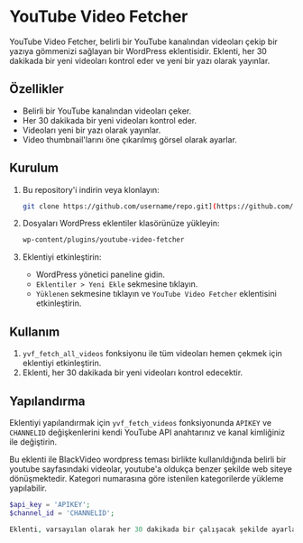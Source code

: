 # YouTube Video Fetcher

YouTube Video Fetcher, belirli bir YouTube kanalından videoları çekip bir yazıya gömmenizi sağlayan bir WordPress eklentisidir. Eklenti, her 30 dakikada bir yeni videoları kontrol eder ve yeni bir yazı olarak yayınlar.

## Özellikler

- Belirli bir YouTube kanalından videoları çeker.
- Her 30 dakikada bir yeni videoları kontrol eder.
- Videoları yeni bir yazı olarak yayınlar.
- Video thumbnail'larını öne çıkarılmış görsel olarak ayarlar.

## Kurulum

1. Bu repository'i indirin veya klonlayın:
    ```sh
    git clone https://github.com/username/repo.git](https://github.com/cinarci/youtube-fetcher-extension
    ```

2. Dosyaları WordPress eklentiler klasörünüze yükleyin:
    ```sh
    wp-content/plugins/youtube-video-fetcher
    ```

3. Eklentiyi etkinleştirin:
    - WordPress yönetici paneline gidin.
    - `Eklentiler > Yeni Ekle` sekmesine tıklayın.
    - `Yüklenen` sekmesine tıklayın ve `YouTube Video Fetcher` eklentisini etkinleştirin.

## Kullanım

1. `yvf_fetch_all_videos` fonksiyonu ile tüm videoları hemen çekmek için eklentiyi etkinleştirin.
2. Eklenti, her 30 dakikada bir yeni videoları kontrol edecektir.

## Yapılandırma

Eklentiyi yapılandırmak için `yvf_fetch_videos` fonksiyonunda `APIKEY` ve `CHANNELID` değişkenlerini kendi YouTube API anahtarınız ve kanal kimliğiniz ile değiştirin.

Bu eklenti ile BlackVideo wordpress teması birlikte kullanıldığında belirli bir youtube sayfasındaki videolar, youtube'a oldukça benzer şekilde web siteye dönüşmektedir. 
Kategori numarasına göre istenilen kategorilerde yükleme yapılabilir.

```php
$api_key = 'APIKEY';
$channel_id = 'CHANNELID';

Eklenti, varsayılan olarak her 30 dakikada bir çalışacak şekilde ayarlanmıştır. Bu zamanlama ayarını yvf_add_half_hourly_cron_schedule fonksiyonunda değiştirebilirsiniz.
